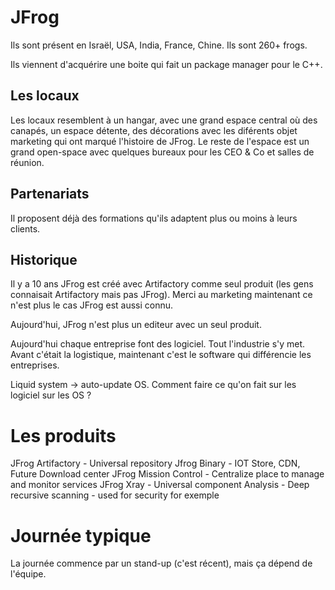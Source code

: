 # JFrog

Ils sont présent en Israël, USA, India, France, Chine.
Ils sont 260+ frogs.

Ils viennent d'acquérire une boite qui fait un package manager pour le C++.

## Les locaux

Les locaux resemblent à un hangar, avec une grand espace central où des canapés, un espace détente, des décorations avec les diférents objet marketing qui ont marqué l'histoire de JFrog. Le reste de l'espace est un grand open-space avec quelques bureaux pour les CEO & Co et salles de réunion.

## Partenariats

Il proposent déjà des formations qu'ils adaptent plus ou moins à leurs clients.


## Historique

Il y a 10 ans JFrog est créé avec Artifactory comme seul produit (les gens connaisait Artifactory mais pas JFrog). Merci au marketing maintenant ce n'est plus le cas JFrog est aussi connu.

Aujourd'hui, JFrog n'est plus un editeur avec un seul produit.

Aujourd'hui chaque entreprise font des logiciel. Tout l'industrie s'y met. Avant c'était la logistique, maintenant c'est le software qui différencie les entreprises.


Liquid system -> auto-update OS. Comment faire ce qu'on fait sur les logiciel sur les OS ?

# Les produits

JFrog Artifactory - Universal repository
Jfrog Binary - IOT Store, CDN, Future Download center
JFrog Mission Control - Centralize place to manage and monitor services
JFrog Xray - Universal component Analysis - Deep recursive scanning - used for security for exemple

# Journée typique

La journée commence par un stand-up (c'est récent), mais ça dépend de l'équipe.
